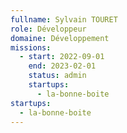 ```yaml
---
fullname: Sylvain TOURET
role: Développeur
domaine: Développement
missions:
  - start: 2022-09-01
    end: 2023-02-01
    status: admin
    startups:
      - la-bonne-boite
startups:
  - la-bonne-boite
---
```

